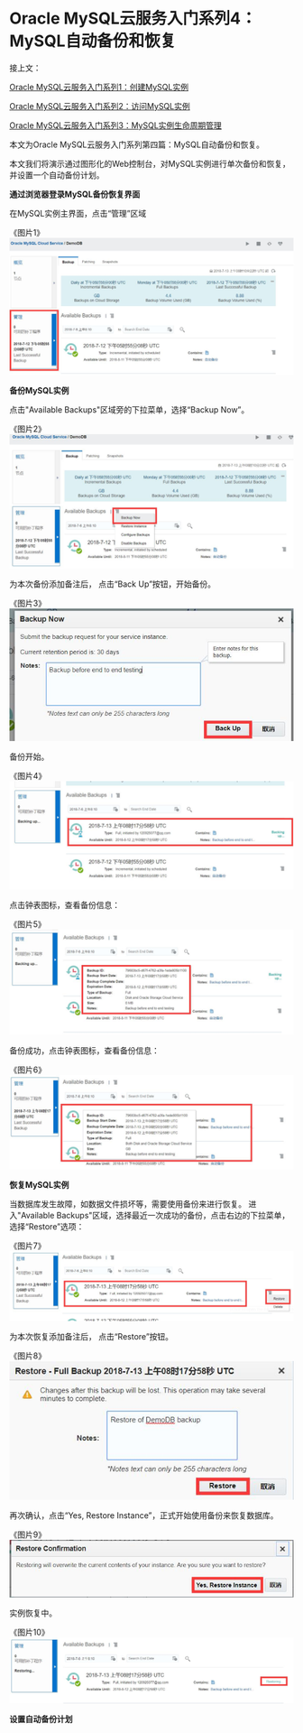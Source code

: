 # Oracle MySQL云服务入门系列4：MySQL自动备份和恢复	


接上文：

[Oracle MySQL云服务入门系列1：创建MySQL实例](https://github.com/cloud-is-coming/oraclecloud/blob/master/mysqlcs-get-started/mysqlcs-get-started-series1_provisioning.md)

[Oracle MySQL云服务入门系列2：访问MySQL实例](https://github.com/cloud-is-coming/oraclecloud/blob/master/mysqlcs-get-started/mysqlcs-get-started-series1_access.md)

[Oracle MySQL云服务入门系列3：MySQL实例生命周期管理](https://github.com/cloud-is-coming/oraclecloud/blob/master/mysqlcs-get-started/mysqlcs-get-started-series3_lifecycle.md)



本文为Oracle MySQL云服务入门系列第四篇：MySQL自动备份和恢复。

本文我们将演示通过图形化的Web控制台，对MySQL实例进行单次备份和恢复，并设置一个自动备份计划。



**通过浏览器登录MySQL备份恢复界面**

在MySQL实例主界面，点击“管理”区域

《图片1》
![**<图片1>**](https://github.com/cloud-is-coming/oraclecloud/blob/master/mysqlcs-get-started/backup/1.jpg)

**备份MySQL实例**

点击"Available Backups"区域旁的下拉菜单，选择“Backup Now”。

《图片2》
![**<图片2>**](https://github.com/cloud-is-coming/oraclecloud/blob/master/mysqlcs-get-started/backup/2.jpg)

为本次备份添加备注后， 点击“Back Up”按钮，开始备份。

《图片3》
![**<图片3>**](https://github.com/cloud-is-coming/oraclecloud/blob/master/mysqlcs-get-started/backup/3.jpg)

备份开始。

《图片4》
![**<图片4>**](https://github.com/cloud-is-coming/oraclecloud/blob/master/mysqlcs-get-started/backup/4.jpg)

点击钟表图标，查看备份信息：

《图片5》
![**<图片5>**](https://github.com/cloud-is-coming/oraclecloud/blob/master/mysqlcs-get-started/backup/5.jpg)


备份成功，点击钟表图标，查看备份信息：

《图片6》
![**<图片6>**](https://github.com/cloud-is-coming/oraclecloud/blob/master/mysqlcs-get-started/backup/6.jpg)


**恢复MySQL实例**

当数据库发生故障，如数据文件损坏等，需要使用备份来进行恢复。
进入"Available Backups"区域，选择最近一次成功的备份，点击右边的下拉菜单，选择“Restore”选项：

《图片7》
![**<图片7>**](https://github.com/cloud-is-coming/oraclecloud/blob/master/mysqlcs-get-started/backup/7.jpg)


为本次恢复添加备注后， 点击“Restore”按钮。

《图片8》
![**<图片8>**](https://github.com/cloud-is-coming/oraclecloud/blob/master/mysqlcs-get-started/backup/8.jpg)

再次确认，点击“Yes, Restore Instance”，正式开始使用备份来恢复数据库。

《图片9》
![**<图片9>**](https://github.com/cloud-is-coming/oraclecloud/blob/master/mysqlcs-get-started/backup/9.jpg)

实例恢复中。

《图片10》
![**<图片10>**](https://github.com/cloud-is-coming/oraclecloud/blob/master/mysqlcs-get-started/backup/10.jpg)



**设置自动备份计划**


